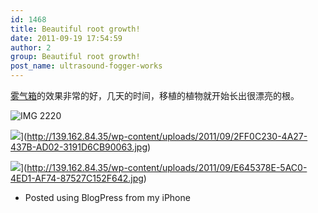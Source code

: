 ```yaml
---
id: 1468
title: Beautiful root growth!
date: 2011-09-19 17:54:59
author: 2
group: Beautiful root growth!
post_name: ultrasound-fogger-works
---
```


[雾气箱](http://xinchejian.com/2011/09/15/ultrasonic-fogger-aeroponics/)的效果非常的好，几天的时间，移植的植物就开始长出很漂亮的根。  
  
![IMG 2220](http://139.162.84.35/wp-content/uploads/2011/09/IMG_2220.jpg "IMG_2220.JPG") 

![](http://139.162.84.35/wp-content/uploads/2011/09/2FF0C230-4A27-437B-AD02-3191D6CB90063.jpg)](http://139.162.84.35/wp-content/uploads/2011/09/2FF0C230-4A27-437B-AD02-3191D6CB90063.jpg)
  
  
![](http://139.162.84.35/wp-content/uploads/2011/09/E645378E-5AC0-4ED1-AF74-87527C152F642.jpg)](http://139.162.84.35/wp-content/uploads/2011/09/E645378E-5AC0-4ED1-AF74-87527C152F642.jpg)

  
- Posted using BlogPress from my iPhone